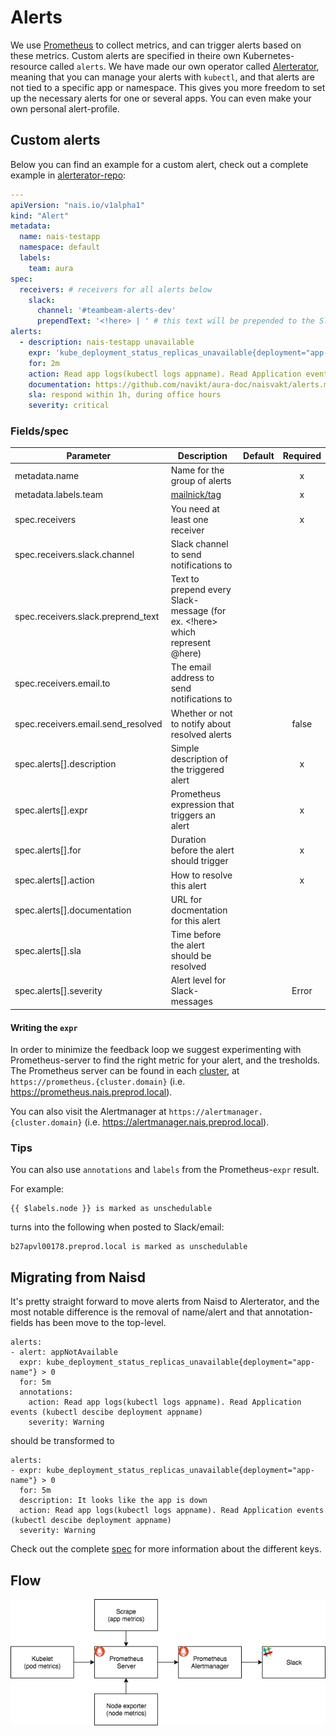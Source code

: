 Alerts
======

We use [Prometheus](https://prometheus.io/) to collect metrics, and can trigger alerts based on these metrics. Custom alerts are specified in theire own Kubernetes-resource called `alerts`. We have made our own operator called [Alerterator](https://github.com/nais/alerterator), meaning that you can manage your alerts with `kubectl`, and that alerts are not tied to a specific app or namespace. This gives you more freedom to set up the necessary alerts for one or several apps. You can even make your own personal alert-profile.


## Custom alerts

Below you can find an example for a custom alert, check out a complete example in [alerterator-repo](https://github.com/nais/alerterator/blob/master/example/max_alerts.yaml):

```yaml
---
apiVersion: "nais.io/v1alpha1"
kind: "Alert"
metadata:
  name: nais-testapp
  namespace: default
  labels:
    team: aura
spec:
  receivers: # receivers for all alerts below
    slack:
      channel: '#teambeam-alerts-dev'
      prependText: '<!here> | ' # this text will be prepended to the Slack alert title
alerts:
  - description: nais-testapp unavailable
    expr: 'kube_deployment_status_replicas_unavailable{deployment="app-name"} > 0'
    for: 2m
    action: Read app logs(kubectl logs appname). Read Application events (kubectl descibe deployment appname) 
    documentation: https://github.com/navikt/aura-doc/naisvakt/alerts.md#app_unavailable
    sla: respond within 1h, during office hours
    severity: critical
```


### Fields/spec


| Parameter | Description | Default | Required |
| --------- | ----------- | ------- | :--------: |
| metadata.name | Name for the group of alerts | | x |
| metadata.labels.team | [mailnick/tag](https://github.com/nais/doc/blob/master/content/getting-started/teamadministration.md) | | x |
| spec.receivers | You need at least one receiver | | x |
| spec.receivers.slack.channel | Slack channel to send notifications to | | |
| spec.receivers.slack.preprend_text | Text to prepend every Slack-message (for ex. <!here> which represent @here) | | |
| spec.receivers.email.to | The email address to send notifications to| | |
| spec.receivers.email.send_resolved | Whether or not to notify about resolved alerts | | false |
| spec.alerts[].description | Simple description of the triggered alert | | x |
| spec.alerts[].expr | Prometheus expression that triggers an alert | | x |
| spec.alerts[].for | Duration before the alert should trigger | | x |
| spec.alerts[].action | How to resolve this alert | | x |
| spec.alerts[].documentation | URL for docmentation for this alert| | |
| spec.alerts[].sla | Time before the alert should be resolved| | |
| spec.alerts[].severity | Alert level for Slack-messages| | Error |



#### Writing the `expr`

In order to minimize the feedback loop we suggest experimenting with Prometheus-server to find the right metric for your alert, and the tresholds. The Prometheus server can be found in each [cluster](/README.md#clusters), at `https://prometheus.{cluster.domain}` (i.e. https://prometheus.nais.preprod.local).

You can also visit the Alertmanager at `https://alertmanager.{cluster.domain}` (i.e. https://alertmanager.nais.preprod.local).


### Tips

You can also use `annotations` and `labels` from the Prometheus-`expr` result.

For example:
```
{{ $labels.node }} is marked as unschedulable
```

turns into the following when posted to Slack/email:
```
b27apvl00178.preprod.local is marked as unschedulable
```


## Migrating from Naisd

It's pretty straight forward to move alerts from Naisd to Alerterator, and the most notable difference is the removal of name/alert and that annotation-fields has been move to the top-level.

```
alerts:
- alert: appNotAvailable
  expr: kube_deployment_status_replicas_unavailable{deployment="app-name"} > 0
  for: 5m
  annotations:
    action: Read app logs(kubectl logs appname). Read Application events (kubectl descibe deployment appname)
    severity: Warning
```

should be transformed to

```
alerts:
- expr: kube_deployment_status_replicas_unavailable{deployment="app-name"} > 0
  for: 5m
  description: It looks like the app is down
  action: Read app logs(kubectl logs appname). Read Application events (kubectl descibe deployment appname)
  severity: Warning
```

Check out the complete [spec](/#spec) for more information about the different keys.


## Flow

![Prometheus Server \<-- Prometheus Alertmanager](/content/_media/prometheus_alertmanager_overview.png)

